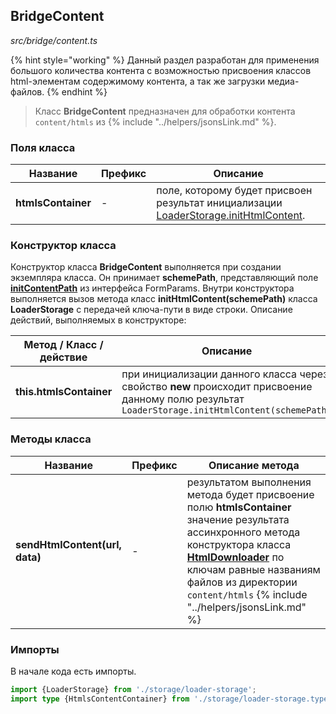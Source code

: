 ## BridgeContent

_src/bridge/content.ts_

{% hint style="working" %}
Данный раздел разработан для применения большого количества контента с возможностью присвоения классов html-элементам содержимому контента, а так же загрузки медиа-файлов.
{% endhint %}

> Класс **BridgeContent** предназначен для обработки контента `content/htmls` из {% include "../helpers/jsonsLink.md" %}.

### Поля класса

| Название            | Префикс | Описание                                                                                                           |
|---------------------|---------|--------------------------------------------------------------------------------------------------------------------|
| **htmlsContainer**  | -       | поле, которому будет присвоен результат инициализации [LoaderStorage.initHtmlContent](./storage/LOADERSTORAGE.md). |

### Конструктор класса

Конструктор класса **BridgeContent** выполняется при создании экземпляра класса. Он принимает **schemePath**, представляющий поле **[initContentPath](../PARAMSWORKER.md)** из интерфейса FormParams. Внутри конструктора выполняется вызов метода класс **initHtmlContent(schemePath)** класса **LoaderStorage** с передачей ключа-пути в виде строки. Описание действий, выполняемых в конструкторе:

| Метод / Класс / действие | Описание                                                                                                                                         |
|--------------------------|--------------------------------------------------------------------------------------------------------------------------------------------------|
| **this.htmlsContainer**  | при инициализации данного класса через свойство **new** происходит присвоение данному полю результат `LoaderStorage.initHtmlContent(schemePath)` |

### Методы класса

| Название                       | Префикс | Описание метода                                                                                                                                                                                                                                                                                                 |
|--------------------------------|---------|-----------------------------------------------------------------------------------------------------------------------------------------------------------------------------------------------------------------------------------------------------------------------------------------------------------------|
| **sendHtmlContent(url, data)** | -       | результатом выполнения метода будет присвоение полю **htmlsContainer** значение результата ассинхронного метода конструктора класса **[HtmlDownloader](../content-loaders/html-loader/HTMLLOADER.md)** по ключам равные названиям файлов из директории `content/htmls` {% include "../helpers/jsonsLink.md" %}  |

### Импорты

В начале кода есть импорты.

```ts
import {LoaderStorage} from './storage/loader-storage';
import type {HtmlsContentContainer} from './storage/loader-storage.types';
```
